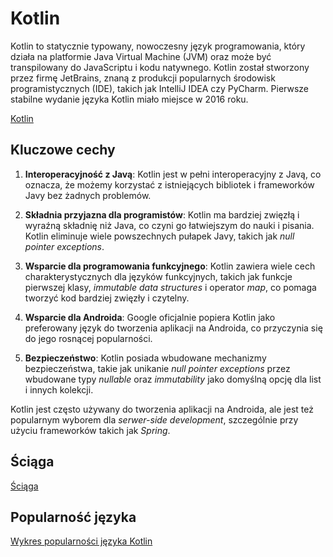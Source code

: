 # Kotlin

Kotlin to statycznie typowany, nowoczesny język programowania, który działa na platformie Java Virtual Machine (JVM) oraz może być transpilowany do JavaScriptu i kodu natywnego. Kotlin został stworzony przez firmę JetBrains, znaną z produkcji popularnych środowisk programistycznych (IDE), takich jak IntelliJ IDEA czy PyCharm. Pierwsze stabilne wydanie języka Kotlin miało miejsce w 2016 roku.

[Kotlin](https://kotlinlang.org/)

## Kluczowe cechy

1. **Interoperacyjność z Javą**: Kotlin jest w pełni interoperacyjny z Javą, co oznacza, że możemy korzystać z istniejących bibliotek i frameworków Javy bez żadnych problemów.

2. **Składnia przyjazna dla programistów**: Kotlin ma bardziej zwięzłą i wyraźną składnię niż Java, co czyni go łatwiejszym do nauki i pisania. Kotlin eliminuje wiele powszechnych pułapek Javy, takich jak *null pointer exceptions*.

3. **Wsparcie dla programowania funkcyjnego**: Kotlin zawiera wiele cech charakterystycznych dla języków funkcyjnych, takich jak funkcje pierwszej klasy, *immutable data structures* i operator *map*, co pomaga tworzyć kod bardziej zwięzły i czytelny.

4. **Wsparcie dla Androida**: Google oficjalnie popiera Kotlin jako preferowany język do tworzenia aplikacji na Androida, co przyczynia się do jego rosnącej popularności.

5. **Bezpieczeństwo**: Kotlin posiada wbudowane mechanizmy bezpieczeństwa, takie jak unikanie *null pointer exceptions* przez wbudowane typy *nullable* oraz *immutability* jako domyślną opcję dla list i innych kolekcji.

Kotlin jest często używany do tworzenia aplikacji na Androida, ale jest też popularnym wyborem dla *serwer-side development*, szczególnie przy użyciu frameworków takich jak *Spring*.

## Ściąga

[Ściąga](https://quickref.me/kotlin)

## Popularność języka

[Wykres popularności języka Kotlin](https://www.tiobe.com/tiobe-index/kotlin/)
